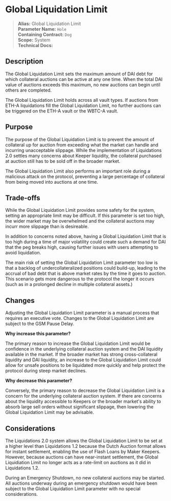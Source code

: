 # Global Liquidation Limit

>**Alias:** Global Liquidation Limit  
>**Parameter Name:** `Hole`  
>**Containing Contract:** `Dog`  
>**Scope:** System  
>**Technical Docs:**  

## Description

The Global Liquidation Limit sets the maximum amount of DAI debt for which collateral auctions can be active at any one time. When the total DAI value of auctions exceeds this maximum, no new auctions can begin until others are completed.

The Global Liquidation Limit holds across all vault types. If auctions from ETH-A liquidations fill the Global Liquidation Limit, no further auctions can be triggered on the ETH-A vault or the WBTC-A vault.

## Purpose

The purpose of the Global Liquidation Limit is to prevent the amount of collateral up for auction from exceeding what the market can handle and incurring unacceptable slippage. While the implementation of Liquidations 2.0 settles many concerns about Keeper liquidity, the collateral purchased at auction still has to be sold off in the broader market.

The Global Liquidation Limit also performs an important role during a malicious attack on the protocol, preventing a large percentage of collateral from being moved into auctions at one time.

## Trade-offs

While the Global Liquidation Limit provides some safety for the system, setting an appropriate limit may be difficult. If this parameter is set too high, the wider market may be overwhelmed and the collateral auctions may incurr more slippage than is desireable.

In addition to concerns noted above, having a Global Liquidation Limit that is too high during a time of major volatility could create such a demand for DAI that the peg breaks high, causing further issues with users attempting to avoid liquidation.

The main risk of setting the Global Liquidation Limit parameter too low is that a backlog of undercollateralized positions could build-up, leading to the accrual of bad debt that is above market rates by the time it goes to auction. This scenario gets more dangerous to the protocol the longer it occurs \(such as in a prolonged decline in multiple collateral assets.\)

## Changes

Adjusting the Global Liquidation Limit parameter is a manual process that requires an executive vote. Changes to the Global Liquidation Limit are subject to the GSM Pause Delay.

**Why increase this parameter?**

The primary reason to increase the Global Liquidation Limit would be confidence in the underlying collateral auction system and the DAI liquidity available in the market. If the broader market has strong cross-collateral liquidity and DAI liquidity, an increase to the Global Liquidation Limit could allow for unsafe positions to be liquidated more quickly and help protect the protocol during steep market declines.

**Why decrease this parameter?**

Conversely, the primary reason to decrease the Global Liquidation Limit is a concern for the underlying collateral auction system. If there are concerns about the liquidity accessible to Keepers or the broader market's ability to absorb large sell orders without significant slippage, then lowering the Global Liquidation Limit may be advisable.

## Considerations

The Liquidations 2.0 system allows the Global Liquidation Limit to be set at a higher level than Liquidations 1.2 because the Dutch Auction format allows for instant settlement, enabling the use of Flash Loans by Maker Keepers. However, because auctions can have near-instant settlement, the Global Liquidiation Limit no longer acts as a rate-limit on auctions as it did in Liquidations 1.2.

During an Emergency Shutdown, no new collateral auctions may be started. All auctions underway during an emergency shutdown would have been subject to the Global Liquidation Limit parameter with no special considerations.

